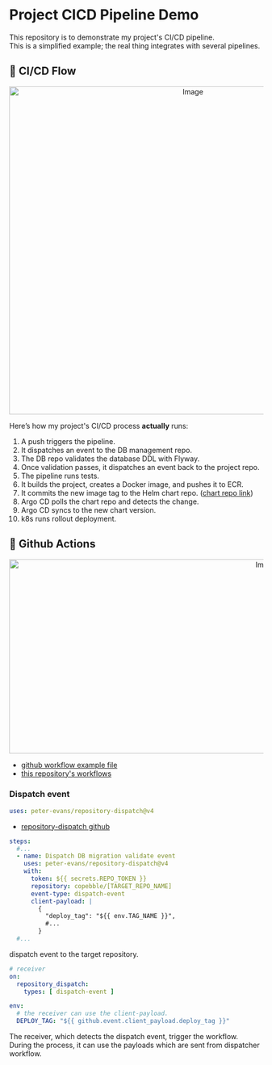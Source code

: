 # Project CICD Pipeline Demo

This repository is to demonstrate my project's CI/CD pipeline.  
This is a simplified example; the real thing integrates with several pipelines.

## :pushpin: CI/CD Flow

<p align="center"><img width="712" height="650" alt="Image" src="https://github.com/user-attachments/assets/7febbd38-c0e4-4cd6-8d03-972489244126" /></p>

Here’s how my project's CI/CD process **actually** runs:

1. A push triggers the pipeline.
2. It dispatches an event to the DB management repo.
3. The DB repo validates the database DDL with Flyway.
4. Once validation passes, it dispatches an event back to the project repo.
5. The pipeline runs tests.
6. It builds the project, creates a Docker image, and pushes it to ECR.
7. It commits the new image tag to the Helm chart repo. ([chart repo link](https://github.com/copebble/app-chart-demo/tree/main))
8. Argo CD polls the chart repo and detects the change.
9. Argo CD syncs to the new chart version.
10. k8s runs rollout deployment.

## :pushpin: Github Actions

<p align="center"><img width="1001" height="385" alt="Image" src="https://github.com/user-attachments/assets/4d8a8ba9-1a13-4b94-95e1-4d0d9674e088" /></p>

- [github workflow example file](https://github.com/copebble/prayerhouse-cicd-demo/blob/main/.github/workflows/deploy-example.yaml)
- [this repository's workflows](https://github.com/copebble/prayerhouse-cicd-demo/actions/workflows/deploy-example.yaml)

### Dispatch event

```yaml
uses: peter-evans/repository-dispatch@v4
```
- [repository-dispatch github](https://github.com/peter-evans/repository-dispatch)

```yaml
steps:
  #...
  - name: Dispatch DB migration validate event
    uses: peter-evans/repository-dispatch@v4
    with:
      token: ${{ secrets.REPO_TOKEN }}
      repository: copebble/[TARGET_REPO_NAME]
      event-type: dispatch-event
      client-payload: |
        {
          "deploy_tag": "${{ env.TAG_NAME }}",
          #...
        }
  #...
```
dispatch event to the target repository.

```yaml
# receiver
on:
  repository_dispatch:
    types: [ dispatch-event ]

env:
  # the receiver can use the client-payload.
  DEPLOY_TAG: "${{ github.event.client_payload.deploy_tag }}"
```
The receiver, which detects the dispatch event, trigger the workflow.  
During the process, it can use the payloads which are sent from dispatcher workflow.
